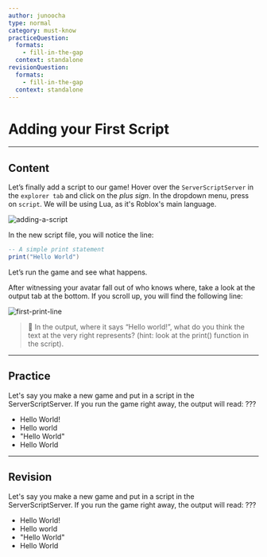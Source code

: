 ```yaml
---
author: junoocha
type: normal
category: must-know
practiceQuestion:
  formats:
    - fill-in-the-gap
  context: standalone
revisionQuestion:
  formats:
    - fill-in-the-gap
  context: standalone
---
```


# Adding your First Script

---

## Content
Let’s finally add a script to our game! Hover over the `ServerScriptServer` in the `explorer tab` and click on the *plus sign*. In the dropdown menu, press on `script`. We will be using Lua, as it's Roblox's main language.

![adding-a-script](https://img.enkipro.com/ed480bae4066eba0f5e620e76e76d2c6.gif)

In the new script file, you will notice the line:

```lua
-- A simple print statement
print("Hello World")
```

Let’s run the game and see what happens.

After witnessing your avatar fall out of who knows where, take a look at the output tab at the bottom. If you scroll up, you will find the following line:

![first-print-line](https://img.enkipro.com/5359fcdecec00d1433765c0f65e813a4.png)

> 💬 In the output, where it says “Hello world!”, what do you think the text at the very right represents? (hint: look at the print() function in the script). 

---

## Practice

Let's say you make a new game and put in a script in the ServerScriptServer. If you run the game right away, the output will read: ???

- Hello World!
- Hello world
- "Hello World"
- Hello World

---

## Revision

Let's say you make a new game and put in a script in the ServerScriptServer. If you run the game right away, the output will read: ???

- Hello World!
- Hello world
- "Hello World"
- Hello World
